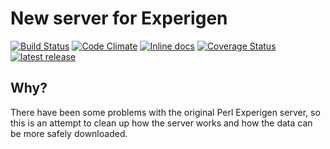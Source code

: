
# New server for Experigen

[![Build Status](https://travis-ci.org/aquincum/experigenserver2.svg?branch=master)](https://travis-ci.org/aquincum/experigenserver2)
[![Code Climate](https://codeclimate.com/github/aquincum/experigenserver2/badges/gpa.svg)](https://codeclimate.com/github/aquincum/experigenserver2)
[![Inline docs](http://inch-ci.org/github/aquincum/experigenserver2.svg?branch=master)](http://inch-ci.org/github/aquincum/experigenserver2)
[![Coverage Status](https://coveralls.io/repos/aquincum/experigenserver2/badge.svg?branch=master&service=github)](https://coveralls.io/github/aquincum/experigenserver2?branch=master)
[![latest release](http://github-release-version.herokuapp.com/github/aquincum/experigenserver2/release.svg?style=flat)](https://github.com/aquincum/experigenserver2/releases/latest)


## Why?

There have been some problems with the original Perl Experigen server,
so this is an attempt to clean up how the server works and how the data
can be more safely downloaded.
